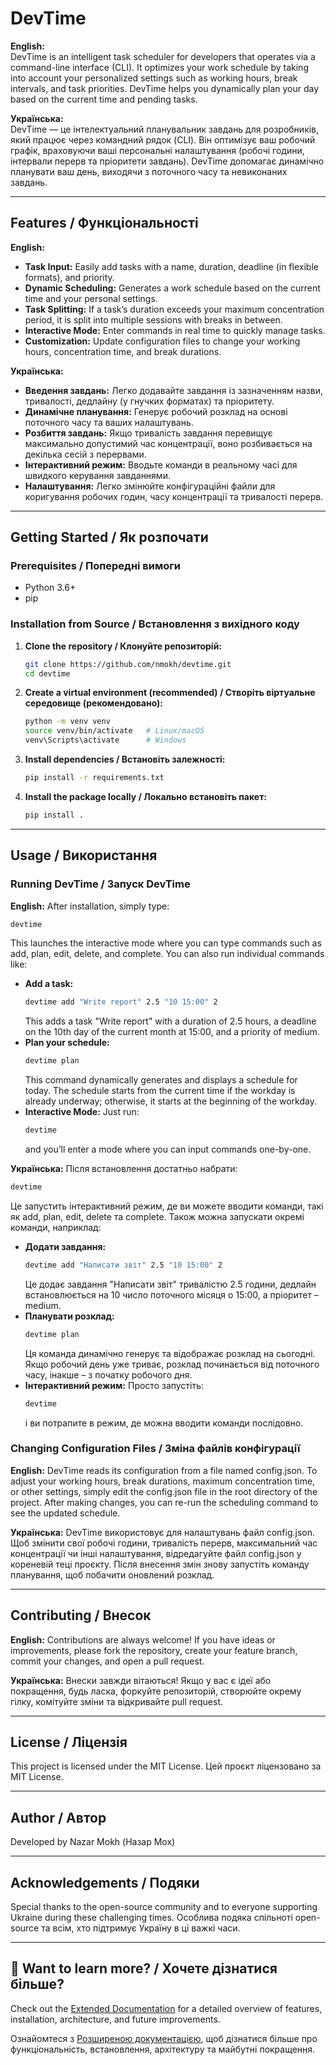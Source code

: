 # DevTime

**English:**  
DevTime is an intelligent task scheduler for developers that operates via a command-line interface (CLI). It optimizes your work schedule by taking into account your personalized settings such as working hours, break intervals, and task priorities. DevTime helps you dynamically plan your day based on the current time and pending tasks.

**Українська:**  
DevTime — це інтелектуальний планувальник завдань для розробників, який працює через командний рядок (CLI). Він оптимізує ваш робочий графік, враховуючи ваші персональні налаштування (робочі години, інтервали перерв та пріоритети завдань). DevTime допомагає динамічно планувати ваш день, виходячи з поточного часу та невиконаних завдань.

---

## Features / Функціональності

**English:**
- **Task Input:** Easily add tasks with a name, duration, deadline (in flexible formats), and priority.
- **Dynamic Scheduling:** Generates a work schedule based on the current time and your personal settings.
- **Task Splitting:** If a task’s duration exceeds your maximum concentration period, it is split into multiple sessions with breaks in between.
- **Interactive Mode:** Enter commands in real time to quickly manage tasks.
- **Customization:** Update configuration files to change your working hours, concentration time, and break durations.

**Українська:**
- **Введення завдань:** Легко додавайте завдання із зазначенням назви, тривалості, дедлайну (у гнучких форматах) та пріоритету.
- **Динамічне планування:** Генерує робочий розклад на основі поточного часу та ваших налаштувань.
- **Розбиття завдань:** Якщо тривалість завдання перевищує максимально допустимий час концентрації, воно розбивається на декілька сесій з перервами.
- **Інтерактивний режим:** Вводьте команди в реальному часі для швидкого керування завданнями.
- **Налаштування:** Легко змінюйте конфігураційні файли для коригування робочих годин, часу концентрації та тривалості перерв.

---

## Getting Started / Як розпочати

### Prerequisites / Попередні вимоги
- Python 3.6+
- pip

### Installation from Source / Встановлення з вихідного коду

1. **Clone the repository / Клонуйте репозиторій:**
    ```bash
    git clone https://github.com/nmokh/devtime.git
    cd devtime
    ```

2. **Create a virtual environment (recommended) / Створіть віртуальне середовище (рекомендовано):**
    ```bash
    python -m venv venv
    source venv/bin/activate   # Linux/macOS
    venv\Scripts\activate      # Windows
    ```

3. **Install dependencies / Встановіть залежності:**
    ```bash
    pip install -r requirements.txt
    ```

4. **Install the package locally / Локально встановіть пакет:**
    ```bash
    pip install .
    ```

---

## Usage / Використання

### Running DevTime / Запуск DevTime
**English:**
After installation, simply type:
```bash
devtime
```
This launches the interactive mode where you can type commands such as add, plan, edit, delete, and complete. You can also run individual commands like:

- **Add a task:**
    ```bash
    devtime add "Write report" 2.5 "10 15:00" 2
    ```
    This adds a task "Write report" with a duration of 2.5 hours, a deadline on the 10th day of the current month at 15:00, and a priority of medium.
- **Plan your schedule:**
    ```bash
    devtime plan
    ```
    This command dynamically generates and displays a schedule for today. The schedule starts from the current time if the workday is already underway; otherwise, it starts at the beginning of the workday.
- **Interactive Mode:**
    Just run:
    ```bash
    devtime
    ```
    and you’ll enter a mode where you can input commands one-by-one.

**Українська:**
Після встановлення достатньо набрати:
```bash
devtime
```
Це запустить інтерактивний режим, де ви можете вводити команди, такі як add, plan, edit, delete та complete. Також можна запускати окремі команди, наприклад:

- **Додати завдання:**
    ```bash
    devtime add "Написати звіт" 2.5 "10 15:00" 2
    ```
    Це додає завдання "Написати звіт" тривалістю 2.5 години, дедлайн встановлюється на 10 число поточного місяця о 15:00, а пріоритет – medium.
- **Планувати розклад:**
    ```bash
    devtime plan
    ```
    Ця команда динамічно генерує та відображає розклад на сьогодні. Якщо робочий день уже триває, розклад починається від поточного часу, інакше – з початку робочого дня.
- **Інтерактивний режим:**
    Просто запустіть:
    ```bash
    devtime
    ```
    і ви потрапите в режим, де можна вводити команди послідовно.

### Changing Configuration Files / Зміна файлів конфігурації

**English:**
DevTime reads its configuration from a file named config.json. To adjust your working hours, break durations, maximum concentration time, or other settings, simply edit the config.json file in the root directory of the project. After making changes, you can re-run the scheduling command to see the updated schedule.

**Українська:**
DevTime використовує для налаштувань файл config.json. Щоб змінити свої робочі години, тривалість перерв, максимальний час концентрації чи інші налаштування, відредагуйте файл config.json у кореневій теці проєкту. Після внесення змін знову запустіть команду планування, щоб побачити оновлений розклад.

---

## Contributing / Внесок

**English:**
Contributions are always welcome! If you have ideas or improvements, please fork the repository, create your feature branch, commit your changes, and open a pull request.

**Українська:**
Внески завжди вітаються! Якщо у вас є ідеї або покращення, будь ласка, форкуйте репозиторій, створюйте окрему гілку, комітуйте зміни та відкривайте pull request.

---

## License / Ліцензія

This project is licensed under the MIT License.
Цей проєкт ліцензовано за MIT License.

---

## Author / Автор

Developed by Nazar Mokh (Назар Мох)

---

## Acknowledgements / Подяки

Special thanks to the open-source community and to everyone supporting Ukraine during these challenging times.
Особлива подяка спільноті open-source та всім, хто підтримує Україну в ці важкі часи.

---

## 📖 Want to learn more? / Хочете дізнатися більше?  
Check out the [Extended Documentation](docs/Extended_Documentation.md) for a detailed overview of features, installation, architecture, and future improvements.  

Ознайомтеся з [Розширеною документацією](docs/Extended_Documentation.md), щоб дізнатися більше про функціональність, встановлення, архітектуру та майбутні покращення.
